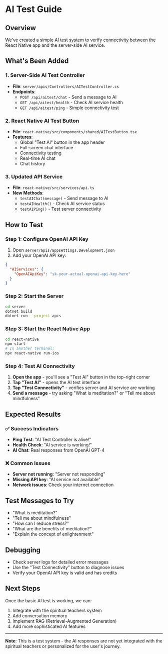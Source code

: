 # AI Test Guide

## Overview
We've created a simple AI test system to verify connectivity between the React Native app and the server-side AI service.

## What's Been Added

### 1. Server-Side AI Test Controller
- **File**: `server/apis/Controllers/AITestController.cs`
- **Endpoints**:
  - `POST /api/aitest/chat` - Send a message to AI
  - `GET /api/aitest/health` - Check AI service health
  - `GET /api/aitest/ping` - Simple connectivity test

### 2. React Native AI Test Button
- **File**: `react-native/src/components/shared/AITestButton.tsx`
- **Features**:
  - Global "Test AI" button in the app header
  - Full-screen chat interface
  - Connectivity testing
  - Real-time AI chat
  - Chat history

### 3. Updated API Service
- **File**: `react-native/src/services/api.ts`
- **New Methods**:
  - `testAIChat(message)` - Send message to AI
  - `testAIHealth()` - Check AI service status
  - `testAIPing()` - Test server connectivity

## How to Test

### Step 1: Configure OpenAI API Key
1. Open `server/apis/appsettings.Development.json`
2. Add your OpenAI API key:
```json
{
  "AIServices": {
    "OpenAIApiKey": "sk-your-actual-openai-api-key-here"
  }
}
```

### Step 2: Start the Server
```bash
cd server
dotnet build
dotnet run --project apis
```

### Step 3: Start the React Native App
```bash
cd react-native
npm start
# In another terminal:
npx react-native run-ios
```

### Step 4: Test AI Connectivity
1. **Open the app** - you'll see a "Test AI" button in the top-right corner
2. **Tap "Test AI"** - opens the AI test interface
3. **Tap "Test Connectivity"** - verifies server and AI service are working
4. **Send a message** - try asking "What is meditation?" or "Tell me about mindfulness"

## Expected Results

### ✅ Success Indicators
- **Ping Test**: "AI Test Controller is alive!"
- **Health Check**: "AI service is working!"
- **AI Chat**: Real responses from OpenAI GPT-4

### ❌ Common Issues
- **Server not running**: "Server not responding"
- **Missing API key**: "AI service not available"
- **Network issues**: Check your internet connection

## Test Messages to Try
- "What is meditation?"
- "Tell me about mindfulness"
- "How can I reduce stress?"
- "What are the benefits of meditation?"
- "Explain the concept of enlightenment"

## Debugging
- Check server logs for detailed error messages
- Use the "Test Connectivity" button to diagnose issues
- Verify your OpenAI API key is valid and has credits

## Next Steps
Once the basic AI test is working, we can:
1. Integrate with the spiritual teachers system
2. Add conversation memory
3. Implement RAG (Retrieval-Augmented Generation)
4. Add more sophisticated AI features

---

**Note**: This is a test system - the AI responses are not yet integrated with the spiritual teachers or personalized for the user's journey.
